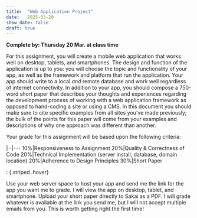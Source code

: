 ```yaml
---
title:  "Web Application Project"
date:   2025-03-20
show_date: false
draft: true
---
```

**Complete by: Thursday 20 Mar. at class time**

For this assignment, you will create a mobile web application that works well on desktop, tablets, and smartphones. The design and function of the application is up to you: you will choose the topic and functionality of your app, as well as the framework and platform that run the application. Your app should write to a local *and* remote database and work well regardless of internet connectivity. In addition to your app, you should compose a 750-word short paper that describes your thoughts and experiences regarding the development process of working with a web application framework as opposed to hand-coding a site or using a CMS. In this document you should make sure to cite specific examples from all sites you’ve made previously; the bulk of the points for this paper will come from your examples and descriptions of why one approach was different than another.

Your grade for this assignment will be based upon the following criteria:

|
-|---
10%|Responsiveness to Assignment
20%|Quality & Correctness of Code
20%|Technical Implementation (server install, database, domain location)
20%|Adherence to Design Principles
30%|Short Paper

: {.striped .hover}

Use your web server space to host your app and send me the link for the app you want me to grade. I will view the app on desktop, tablet, and smartphone. Upload your short paper directly to Sakai as a PDF. I will grade whatever is available at the link you send me, but I will not accept multiple emails from you. This is worth getting right the first time!
